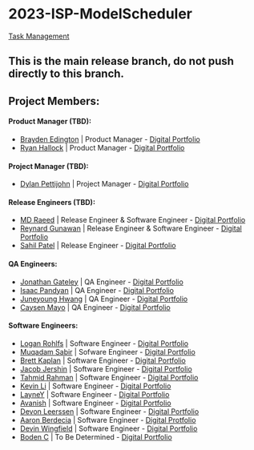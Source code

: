 # 2023-ISP-ModelScheduler
[Task Management](https://github.com/users/CSAllenISD/projects/1/views/13)

## This is the main release branch, do not push directly to this branch.


## Project Members:

#### Product Manager (TBD):
* [Brayden Edington](https://github.com/GetJumpedOn95) | Product Manager  - [Digital Portfolio](https://codermerlin.com/users/brayden-edington/Digital%20Portfolio/index.html)
* [Ryan Hallock](https://github.com/ryanhallock) | Product Manager - [Digital Portfolio](https://codermerlin.com/users/ryan-hallock/Digital%20Portfolio/index.html)

#### Project Manager (TBD):
* [Dylan Pettijohn](https://github.com/nalyd1369) | Project Manager - [Digital Portfolio](https://codermerlin.com/users/dylan-pettijohn/Digital%20Portfolio/index.html)

#### Release Engineers (TBD):
* [MD Raeed](https://github.com/mdraeed) | Release Engineer & Software Engineer  - [Digital Portfolio](https://codermerlin.com/users/md-raeed/Digital%20Portfolio/CS-II/index.html)
* [Reynard Gunawan](https://github.com/Reynard-G) | Release Engineer & Software Engineer - [Digital Portfolio](https://codermerlin.com/users/reynard-gunawan/Digital%20Portfolio/index.html)
* [Sahil Patel](https://github.com/sap786) | Release Engineer - [Digital Portfolio](https://codermerlin.com/users/sahil-patil/Digital%20Portfolio/index.html)

#### QA Engineers:
* [Jonathan Gateley](https://github.com/KrabbiePatty) | QA Engineer - [Digital Portfolio](https://www.codermerlin.com/users/jonathan-gateley/Digital%20Portfolio/home.html)
* [Isaac Pandyan](https://github.com/IsaacDaKing) | QA Engineer - [Digital Portfolio](https://www.codermerlin.com/users/isaac-pandyan/Digital%20Portfolio/index.html)
* [Juneyoung Hwang](https://github.com/June3333) | QA Engineer - [Digital Portfolio](https://codermerlin.com/users/juneyoung-hwang/Digital%20Portfolio/index.html)
* [Caysen Mayo](https://github.com/lumen-novum) | QA Engineer - [Digital Portfolio](https://www.codermerlin.com/users/caysen-mayo/Digital%20Portfolio/index.html)

#### Software Engineers:
* [Logan Rohlfs](https://github.com/Logan-Rohlfs) | Software Engineer - [Digital Portfolio](https://codermerlin.com/users/logan-rohlfs/Digital%20Portfolio/index.html)
* [Muqadam Sabir](https://github.com/Muq2) | Sofware Engineer - [Digital Portfolio](https://codermerlin.com/users/muqadam-sabir/Digital%20Portfolio/index.html)
* [Brett Kaplan](https://github.com/brett-k-cs) | Software Engineer - [Digital Portfolio](https://www.codermerlin.com/users/brett-kaplan/Digital%20Portfolio/index.html)
* [Jacob Jershin](https://github.com/JacobJershin) | Software Engineer - [Digital Portfolio](https://codermerlin.com/users/jacob-jershin/Digital%20Portfolio/index.html)
* [Tahmid Rahman](https://github.com/TahmidR2456) | Software Engineer - [Digital Portfolio](https://codermerlin.com/users/tahmid-rahman/Digital%20Portfolio/index.html)
* [Kevin Li](https://github.com/KodingKevin) | Software Engineer  - [Digital Portfolio](https://codermerlin.com/users/kevin-li/Digital%20Portfolio/index.html)
* [LayneY](https://github.com/LayneY) | Software Engineer - [Digital Portfolio](https://codermerlin.com/users/layne-yarbrough/Digital%20Portfolio/index.html)
* [Avanish](https://github.com/AJ789456) | Software Engineer - [Digital Portfolio](https://codermerlin.com/users/avanish-jeendru/Digital%20Portfolio/index.html)
* [Devon Leerssen](https://github.com/IFEELLIKEIMGOKU) | Software Engineer - [Digital Portfolio](https://codermerlin.com/users/devon-leerssen/Digital%20Portfolio/index.html)
* [Aaron Berdecia](https://github.com/AaronB432) | Software Engineer - [Digital Protfolio](https://codermerlin.com/users/aaron-berdecia/Digital%20Portfolio/index.html)
* [Devin Wingfield](https://github.com/devw45) | Software Engineer - [Digital Portfolio](https://codermerlin.com/users/devin-wingfield/Digital%20Portfolio/CS-II/htmls/index.html)
* [Boden C](https://github.com/Boden-C) | To Be Determined - [Digital Portfolio](https://boden-c.github.io)
